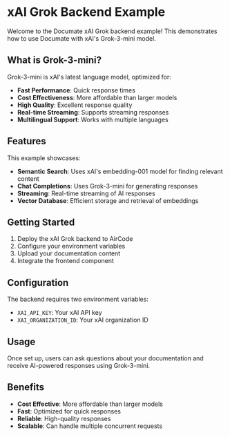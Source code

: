 # xAI Grok Backend Example

Welcome to the Documate xAI Grok backend example! This demonstrates how to use Documate with xAI's Grok-3-mini model.

## What is Grok-3-mini?

Grok-3-mini is xAI's latest language model, optimized for:

- **Fast Performance**: Quick response times
- **Cost Effectiveness**: More affordable than larger models
- **High Quality**: Excellent response quality
- **Real-time Streaming**: Supports streaming responses
- **Multilingual Support**: Works with multiple languages

## Features

This example showcases:

- **Semantic Search**: Uses xAI's embedding-001 model for finding relevant content
- **Chat Completions**: Uses Grok-3-mini for generating responses
- **Streaming**: Real-time streaming of AI responses
- **Vector Database**: Efficient storage and retrieval of embeddings

## Getting Started

1. Deploy the xAI Grok backend to AirCode
2. Configure your environment variables
3. Upload your documentation content
4. Integrate the frontend component

## Configuration

The backend requires two environment variables:

- `XAI_API_KEY`: Your xAI API key
- `XAI_ORGANIZATION_ID`: Your xAI organization ID

## Usage

Once set up, users can ask questions about your documentation and receive AI-powered responses using Grok-3-mini.

## Benefits

- **Cost Effective**: More affordable than larger models
- **Fast**: Optimized for quick responses
- **Reliable**: High-quality responses
- **Scalable**: Can handle multiple concurrent requests 